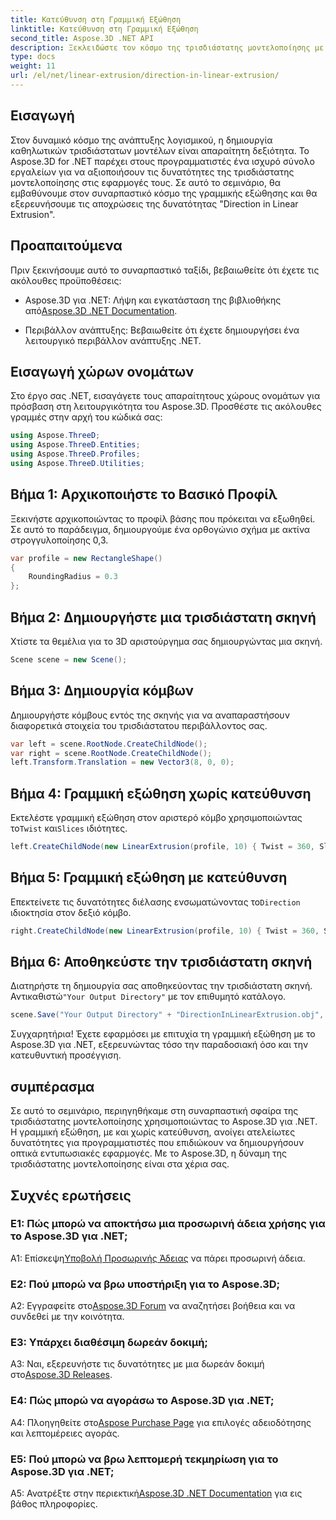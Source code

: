 ```yaml
---
title: Κατεύθυνση στη Γραμμική Εξώθηση
linktitle: Κατεύθυνση στη Γραμμική Εξώθηση
second_title: Aspose.3D .NET API
description: Ξεκλειδώστε τον κόσμο της τρισδιάστατης μοντελοποίησης με το Aspose.3D για .NET. Μάθετε τη γραμμική εξώθηση κατεύθυνσης, ενισχύστε τη δημιουργικότητα και δημιουργήστε εμβυθιστικές εφαρμογές χωρίς κόπο.
type: docs
weight: 11
url: /el/net/linear-extrusion/direction-in-linear-extrusion/
---
```

## Εισαγωγή

Στον δυναμικό κόσμο της ανάπτυξης λογισμικού, η δημιουργία καθηλωτικών τρισδιάστατων μοντέλων είναι απαραίτητη δεξιότητα. Το Aspose.3D for .NET παρέχει στους προγραμματιστές ένα ισχυρό σύνολο εργαλείων για να αξιοποιήσουν τις δυνατότητες της τρισδιάστατης μοντελοποίησης στις εφαρμογές τους. Σε αυτό το σεμινάριο, θα εμβαθύνουμε στον συναρπαστικό κόσμο της γραμμικής εξώθησης και θα εξερευνήσουμε τις αποχρώσεις της δυνατότητας "Direction in Linear Extrusion".

## Προαπαιτούμενα

Πριν ξεκινήσουμε αυτό το συναρπαστικό ταξίδι, βεβαιωθείτε ότι έχετε τις ακόλουθες προϋποθέσεις:

-  Aspose.3D για .NET: Λήψη και εγκατάσταση της βιβλιοθήκης από[Aspose.3D .NET Documentation](https://reference.aspose.com/3d/net/).

- Περιβάλλον ανάπτυξης: Βεβαιωθείτε ότι έχετε δημιουργήσει ένα λειτουργικό περιβάλλον ανάπτυξης .NET.

## Εισαγωγή χώρων ονομάτων

Στο έργο σας .NET, εισαγάγετε τους απαραίτητους χώρους ονομάτων για πρόσβαση στη λειτουργικότητα του Aspose.3D. Προσθέστε τις ακόλουθες γραμμές στην αρχή του κώδικά σας:

```csharp
using Aspose.ThreeD;
using Aspose.ThreeD.Entities;
using Aspose.ThreeD.Profiles;
using Aspose.ThreeD.Utilities;
```

## Βήμα 1: Αρχικοποιήστε το Βασικό Προφίλ

Ξεκινήστε αρχικοποιώντας το προφίλ βάσης που πρόκειται να εξωθηθεί. Σε αυτό το παράδειγμα, δημιουργούμε ένα ορθογώνιο σχήμα με ακτίνα στρογγυλοποίησης 0,3.

```csharp
var profile = new RectangleShape()
{
    RoundingRadius = 0.3
};
```

## Βήμα 2: Δημιουργήστε μια τρισδιάστατη σκηνή

Χτίστε τα θεμέλια για το 3D αριστούργημα σας δημιουργώντας μια σκηνή.

```csharp
Scene scene = new Scene();
```

## Βήμα 3: Δημιουργία κόμβων

Δημιουργήστε κόμβους εντός της σκηνής για να αναπαραστήσουν διαφορετικά στοιχεία του τρισδιάστατου περιβάλλοντος σας.

```csharp
var left = scene.RootNode.CreateChildNode();
var right = scene.RootNode.CreateChildNode();
left.Transform.Translation = new Vector3(8, 0, 0);
```

## Βήμα 4: Γραμμική εξώθηση χωρίς κατεύθυνση

 Εκτελέστε γραμμική εξώθηση στον αριστερό κόμβο χρησιμοποιώντας το`Twist` και`Slices` ιδιότητες.

```csharp
left.CreateChildNode(new LinearExtrusion(profile, 10) { Twist = 360, Slices = 100 });
```

## Βήμα 5: Γραμμική εξώθηση με κατεύθυνση

 Επεκτείνετε τις δυνατότητες διέλασης ενσωματώνοντας το`Direction` ιδιοκτησία στον δεξιό κόμβο.

```csharp
right.CreateChildNode(new LinearExtrusion(profile, 10) { Twist = 360, Slices = 100, Direction = new Vector3(0.3, 0.2, 1) });
```

## Βήμα 6: Αποθηκεύστε την τρισδιάστατη σκηνή

 Διατηρήστε τη δημιουργία σας αποθηκεύοντας την τρισδιάστατη σκηνή. Αντικαθιστώ`"Your Output Directory"` με τον επιθυμητό κατάλογο.

```csharp
scene.Save("Your Output Directory" + "DirectionInLinearExtrusion.obj", FileFormat.WavefrontOBJ);
```

Συγχαρητήρια! Έχετε εφαρμόσει με επιτυχία τη γραμμική εξώθηση με το Aspose.3D για .NET, εξερευνώντας τόσο την παραδοσιακή όσο και την κατευθυντική προσέγγιση.

## συμπέρασμα

Σε αυτό το σεμινάριο, περιηγηθήκαμε στη συναρπαστική σφαίρα της τρισδιάστατης μοντελοποίησης χρησιμοποιώντας το Aspose.3D για .NET. Η γραμμική εξώθηση, με και χωρίς κατεύθυνση, ανοίγει ατελείωτες δυνατότητες για προγραμματιστές που επιδιώκουν να δημιουργήσουν οπτικά εντυπωσιακές εφαρμογές. Με το Aspose.3D, η δύναμη της τρισδιάστατης μοντελοποίησης είναι στα χέρια σας.

## Συχνές ερωτήσεις

### Ε1: Πώς μπορώ να αποκτήσω μια προσωρινή άδεια χρήσης για το Aspose.3D για .NET;

 Α1: Επίσκεψη[Υποβολή Προσωρινής Άδειας](https://purchase.aspose.com/temporary-license/) να πάρει προσωρινή άδεια.

### Ε2: Πού μπορώ να βρω υποστήριξη για το Aspose.3D;

 A2: Εγγραφείτε στο[Aspose.3D Forum](https://forum.aspose.com/c/3d/18) να αναζητήσει βοήθεια και να συνδεθεί με την κοινότητα.

### Ε3: Υπάρχει διαθέσιμη δωρεάν δοκιμή;

 A3: Ναι, εξερευνήστε τις δυνατότητες με μια δωρεάν δοκιμή στο[Aspose.3D Releases](https://releases.aspose.com/).

### Ε4: Πώς μπορώ να αγοράσω το Aspose.3D για .NET;

 A4: Πλοηγηθείτε στο[Aspose Purchase Page](https://purchase.aspose.com/buy) για επιλογές αδειοδότησης και λεπτομέρειες αγοράς.

### Ε5: Πού μπορώ να βρω λεπτομερή τεκμηρίωση για το Aspose.3D για .NET;

 A5: Ανατρέξτε στην περιεκτική[Aspose.3D .NET Documentation](https://reference.aspose.com/3d/net/) για εις βάθος πληροφορίες.